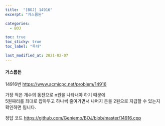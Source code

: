 ```yaml
---
title:  "[BOJ] 14916"
excerpt: "거스름돈"

categories:
  - BOJ

toc: true
toc_sticky: true
toc_label: "목차"

last_modified_at: 2021-02-07
---
```


#### 거스름돈

14916번 <https://www.acmicpc.net/problem/14916>

가장 적은 개수의 동전으로 n원을 나타내야 하기 때문에<br>
5원짜리를 최대로 잡아두고 하나씩 줄여가면서 나머지 돈을 2원으로 지급할 수 있는지 확인하면 됩니다.

정답 코드 <https://github.com/Geniemo/BOJ/blob/master/14916.cpp>